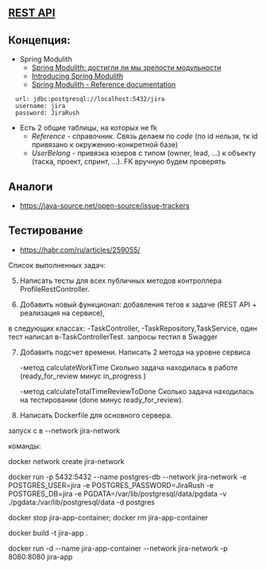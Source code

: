 ## [REST API](http://localhost:8080/doc)

## Концепция:

- Spring Modulith
    - [Spring Modulith: достигли ли мы зрелости модульности](https://habr.com/ru/post/701984/)
    - [Introducing Spring Modulith](https://spring.io/blog/2022/10/21/introducing-spring-modulith)
    - [Spring Modulith - Reference documentation](https://docs.spring.io/spring-modulith/docs/current-SNAPSHOT/reference/html/)

```
  url: jdbc:postgresql://localhost:5432/jira
  username: jira
  password: JiraRush
```

- Есть 2 общие таблицы, на которых не fk
    - _Reference_ - справочник. Связь делаем по _code_ (по id нельзя, тк id привязано к окружению-конкретной базе)
    - _UserBelong_ - привязка юзеров с типом (owner, lead, ...) к объекту (таска, проект, спринт, ...). FK вручную будем
      проверять

## Аналоги

- https://java-source.net/open-source/issue-trackers

## Тестирование

- https://habr.com/ru/articles/259055/

Список выполненных задач:

5. Написать тесты для всех публичных методов контроллера ProfileRestController.


6. Добавить новый функционал: добавления тегов к задаче (REST API + реализация на сервисе),

в следующих классах:
-TaskController, -TaskRepository,TaskService, 
один тест написал в-TaskControllerTest. запросы тестил в Swagger

7. Добавить подсчет времени.  Написать 2 метода на уровне сервиса

   -метод calculateWorkTime Сколько задача находилась в работе (ready_for_review минус in_progress )

   -метод calculateTotalTimeReviewToDone Сколько задача находилась на тестировании (done минус ready_for_review).


8. Написать Dockerfile для основного сервера.

запуск с в --network jira-network

команды:

docker network create jira-network

docker run -p 5432:5432 --name postgres-db --network jira-network -e POSTGRES_USER=jira -e POSTGRES_PASSWORD=JiraRush -e POSTGRES_DB=jira -e PGDATA=/var/lib/postgresql/data/pgdata -v ./pgdata:/var/lib/postgresql/data -d postgres

docker stop jira-app-container; docker rm jira-app-container

docker build -t jira-app .

docker run -d --name jira-app-container --network jira-network -p 8080:8080 jira-app